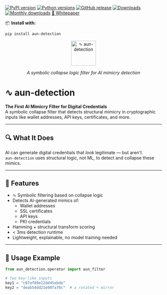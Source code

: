 [![PyPI version](https://img.shields.io/pypi/v/aun-detection.svg?color=blue)](https://pypi.org/project/aun-detection/)
[![Python versions](https://img.shields.io/pypi/pyversions/aun-detection.svg?color=brightgreen)](https://pypi.org/project/aun-detection/)
[![GitHub release](https://img.shields.io/github/v/release/halifaxjerrykatz-dotcom/aun-detection?color=blue)](https://github.com/halifaxjerrykatz-dotcom/aun-detection/releases)
[![Downloads](https://static.pepy.tech/badge/aun-detection?color=blue)](https://pepy.tech/project/aun-detection)
[![Monthly downloads](https://static.pepy.tech/badge/aun-detection/month?color=blue)](https://pepy.tech/project/aun-detection)
[📄 Whitepaper](https://github.com/halifaxjerrykatz-dotcom/aun-detection/raw/main/docs/whitepaper.pdf)

📦 **Install with:**
```bash
pip install aun-detection
```

<p align="center">
  <img src="https://github.com/halifaxjerrykatz-dotcom/aun-detection/raw/main/docs/logo.png" alt="∿ aun-detection" width="80"/>
</p>
<p align="center"><em>A symbolic collapse logic filter for AI mimicry detection</em></p>

# ∿ aun-detection

**The First AI Mimicry Filter for Digital Credentials**  
A symbolic collapse filter that detects structural mimicry in cryptographic inputs like wallet addresses, API keys, certificates, and more.

---

## 🔍 What It Does

AI can generate digital credentials that *look* legitimate — but aren't.  
`aun-detection` uses structural logic, not ML, to detect and collapse these mimics.

---

## 🚀 Features

- ∿ Symbolic filtering based on collapse logic  
- Detects AI-generated mimics of:
  - Wallet addresses  
  - SSL certificates  
  - API keys  
  - PKI credentials  
- Hamming + structural transform scoring  
- < 3ms detection runtime  
- Lightweight, explainable, no model training needed  

---

## 🧠 Usage Example

```python
from aun_detection.operator import aun_filter

# Two key-like inputs
key1 = "c87af89e12dd45abde"
key2 = "deab54dd21e98fa78c"  # a rotated + mirror
